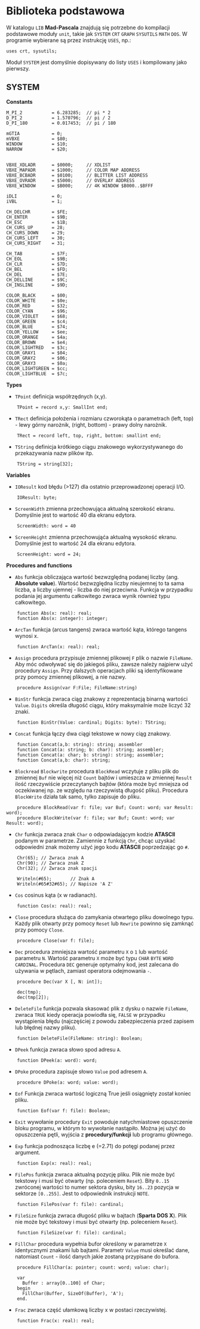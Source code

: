 # Biblioteka podstawowa

W katalogu `LIB` **Mad-Pascala** znajdują się potrzebne do kompilacji podstawowe moduły `unit`, takie jak `SYSTEM` `CRT` `GRAPH` `SYSUTILS` `MATH` `DOS`. W programie wybierane są przez instrukcję `USES`, np.:

    uses crt, sysutils;

Moduł `SYSTEM` jest domyślnie dopisywany do listy `USES` i kompilowany jako pierwszy.

## SYSTEM

**Constants**

```
M_PI_2           = 6.283285;  // pi * 2
D_PI_2           = 1.570796;  // pi / 2
D_PI_180         = 0.017453;  // pi / 180

mGTIA            = 0;
mVBXE            = $80;
WINDOW           = $10;
NARROW           = $20;


VBXE_XDLADR      = $0000;     // XDLIST
VBXE_MAPADR      = $1000;     // COLOR MAP ADDRESS
VBXE_BCBADR      = $0100;     // BLITTER LIST ADDRESS
VBXE_OVRADR      = $5000;     // OVERLAY ADDRESS
VBXE_WINDOW      = $B000;     // 4K WINDOW $B000..$BFFF

iDLI             = 0;
iVBL             = 1;

CH_DELCHR        = $FE;
CH_ENTER         = $9B;
CH_ESC           = $1B;
CH_CURS_UP       = 28;
CH_CURS_DOWN     = 29;
CH_CURS_LEFT     = 30;
CH_CURS_RIGHT    = 31;

CH_TAB           = $7F;
CH_EOL           = $9B;
CH_CLR           = $7D;
CH_BEL           = $FD;
CH_DEL           = $7E;
CH_DELLINE       = $9C;
CH_INSLINE       = $9D;

COLOR_BLACK      = $00;
COLOR_WHITE      = $0e;
COLOR_RED        = $32;
COLOR_CYAN       = $96;
COLOR_VIOLET     = $68;
COLOR_GREEN      = $c4;
COLOR_BLUE       = $74;
COLOR_YELLOW     = $ee;
COLOR_ORANGE     = $4a;
COLOR_BROWN      = $e4;
COLOR_LIGHTRED   = $3c;
COLOR_GRAY1      = $04;
COLOR_GRAY2      = $06;
COLOR_GRAY3      = $0a;
COLOR_LIGHTGREEN = $cc;
COLOR_LIGHTBLUE  = $7c;
```

**Types**

* `TPoint` definicja współrzędnych (x,y).

```
    TPoint = record x,y: SmallInt end;
```

* `TRect` definicja położenia i rozmiaru czworokąta o parametrach (left, top) - lewy górny narożnik, (right, bottom) - prawy dolny narożnik.

```
    TRect = record left, top, right, bottom: smallint end;
```

* `TString` definicja krótkiego ciągu znakowego wykorzystywanego do przekazywania nazw plików itp.

```
    TString = string[32];
```

**Variables**

* `IOResult` kod błędu (>127) dla ostatnio przeprowadzonej operacji I/O.

```
    IOResult: byte;
```

* `ScreenWidth` zmienna przechowująca aktualną szerokość ekranu. Domyślnie jest to wartość 40 dla ekranu edytora.

```
    ScreenWidth: word = 40
```

* `ScreenHeight` zmienna przechowująća aktualną wysokość ekranu. Domyślnie jest to wartość 24 dla ekranu edytora.

```
    ScreenHeight: word = 24;
```

**Procedures and functions**

* `Abs` funkcja obliczająca wartość bezwzględną podanej liczby (ang. **Absolute value**). Wartość bezwzględna liczby nieujemnej to ta sama liczba, a liczby ujemnej - liczba do niej przeciwna. Funkcja w przypadku podania jej argumentu całkowitego zwraca wynik również typu całkowitego.

```
    function Abs(x: real): real;
    function Abs(x: integer): integer;
```

* `ArcTan` funkcja (arcus tangens) zwraca wartość kąta, którego tangens wynosi x.

```
    function ArcTan(x: real): real;
```

* `Assign` procedura przypisuje zmiennej plikowej `F` plik o nazwie `FileName`. Aby móc odwoływać się do jakiegoś pliku, zawsze należy najpierw użyć procedury `Assign`. Przy dalszych operacjach pliki są identyfikowane przy pomocy zmiennej plikowej, a nie nazwy.

```
    procedure Assign(var F:File; FileName:string)
```

* `BinStr` funkcja zwraca ciąg znakowy z reprezentacją binarną wartości `Value`. `Digits` określa długość ciągu, który maksymalnie może liczyć 32 znaki.

```
    function BinStr(Value: cardinal; Digits: byte): TString;
```

* `Concat` funkcja łączy dwa ciągi tekstowe w nowy ciąg znakowy.

```
    function Concat(a,b: string): string; assembler
    function Concat(a: string; b: char): string; assembler;
    function Concat(a: char; b: string): string; assembler;
    function Concat(a,b: char): string;
```

* `Blockread` `Blockwrite` procedura `BlockRead` wczytuje z pliku plik do zmiennej `Buf` nie więcej niż `Count` bajtów i umieszcza w zmiennej `Result` ilość rzeczywiście przeczytanych bajtów (która może być mniejsza od oczekiwanej np. ze względu na rzeczywistą długość pliku). Procedura `BlockWrite` działa tak samo, tylko zapisuje do pliku.

```
    procedure BlockRead(var f: file; var Buf; Count: word; var Result: word);
    procedure BlockWrite(var f: file; var Buf; Count: word; var Result: word);
```

* `Chr` funkcja zwraca znak `Char` o odpowiadającym kodzie **ATASCII** podanym w parametrze. Zamiennie z funkcją `Chr`, chcąc uzyskać odpowiedni znak możemy użyć jego kodu **ATASCII** poprzedzając go `#`.

```
    Chr(65); // Zwraca znak A
    Chr(90); // Zwraca znak Z
    Chr(32); // Zwraca znak spacji

    Writeln(#65);       // Znak A
    Writeln(#65#32#65); // Napisze 'A Z'
```

* `Cos` cosinus kąta (x w radianach).

```
    function Cos(x: real): real;
```

* `Close` procedura służąca do zamykania otwartego pliku dowolnego typu. Każdy plik otwarty przy pomocy `Reset` lub `Rewrite` powinno się zamknąć przy pomocy `Close`.

```
    procedure Close(var f: file);
```

* `Dec` procedura zmniejsza wartość parametru `X` o `1` lub wartość parametru `N`. Wartość parametru `X` może być typu `CHAR` `BYTE` `WORD` `CARDINAL`. Procedura `DEC` generuje optymalny kod, jest zalecana do używania w pętlach, zamiast operatora odejmowania `-`.

```
    procedure Dec(var X [, N: int]);

    dec(tmp);
    dec(tmp[2]);
```

* `DeleteFile` funkcja pozwala skasować plik z dysku o nazwie `FileName`, zwraca `TRUE` kiedy operacja powiodła się, `FALSE` w przypadku wystąpienia błędu (najczęściej z powodu zabezpieczenia przed zapisem lub błędnej nazwy pliku).

```
    function DeleteFile(FileName: string): Boolean;
```

* `DPeek` funkcja zwraca słowo spod adresu `A`.

```
    function DPeek(a: word): word;
```

* `DPoke` procedura zapisuje słowo `Value` pod adresem `A`.

```
    procedure DPoke(a: word; value: word);
```

* `Eof` Funkcja zwraca wartość logiczną True jeśli osiągnięty został koniec pliku.

```
    function Eof(var f: file): Boolean;
```

* `Exit` wywołanie procedury `Exit` powoduje natychmiastowe opuszczenie bloku programu, w którym to wywołanie nastąpiło. Można jej użyć do opuszczenia pętli, wyjścia z **procedury/funkcji** lub programu głównego.

* `Exp` funkcja podnosząca liczbę e (=2.71) do potęgi podanej przez argument.

```
    function Exp(x: real): real;
```

* `FilePos` funkcja zwraca aktualną pozycję pliku. Plik nie może być tekstowy i musi być otwarty (np. poleceniem `Reset`). Bity `0..15` zwróconej wartości to numer sektora dysku, bity `16..23` pozycja w sektorze `[0..255]`. Jest to odpowiednik instrukcji `NOTE`.

```
    function FilePos(var f: file): cardinal;
```

* `FileSize` funkcja zwraca długość pliku w bajtach (**Sparta DOS X**). Plik nie może być tekstowy i musi być otwarty (np. poleceniem `Reset`).

```
    function FileSize(var f: file): cardinal;
```

* `FillChar` procedura wypełnia bufor określony w parametrze `X` identycznymi znakami lub bajtami. Parametr `Value` musi określać dane, natomiast `Count` - ilość danych jakie zostaną przypisane do bufora.

```
    procedure FillChar(a: pointer; count: word; value: char);

    var
      Buffer : array[0..100] of Char;
    begin
      FillChar(Buffer, SizeOf(Buffer), 'A');
    end.
```

* `Frac` zwraca część ułamkową liczby x w postaci rzeczywistej.

```
    function Frac(x: real): real;
```
